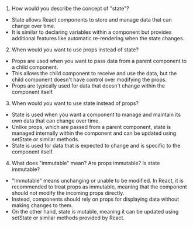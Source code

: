 1. How would you describe the concept of "state"?

- State allows React components to store and manage data that can change over time.
- It is similar to declaring variables within a component but provides additional features like automatic re-rendering when the state changes.

2. When would you want to use props instead of state?

- Props are used when you want to pass data from a parent component to a child component.
- This allows the child component to receive and use the data, but the child component doesn't have control over modifying the props.
- Props are typically used for data that doesn't change within the component itself.

3. When would you want to use state instead of props?

- State is used when you want a component to manage and maintain its own data that can change over time.
- Unlike props, which are passed from a parent component, state is managed internally within the component and can be updated using setState or similar methods.
- State is used for data that is expected to change and is specific to the component itself.

4. What does "immutable" mean? Are props immutable? Is state immutable?

- "Immutable" means unchanging or unable to be modified. In React, it is recommended to treat props as immutable, meaning that the component should not modify the incoming props directly.
- Instead, components should rely on props for displaying data without making changes to them.
- On the other hand, state is mutable, meaning it can be updated using setState or similar methods provided by React.
